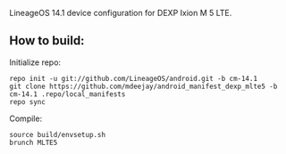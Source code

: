 LineageOS 14.1 device configuration for DEXP Ixion M 5 LTE.


How to build:
-------------

Initialize repo:

    repo init -u git://github.com/LineageOS/android.git -b cm-14.1
    git clone https://github.com/mdeejay/android_manifest_dexp_mlte5 -b cm-14.1 .repo/local_manifests
    repo sync

Compile:

    source build/envsetup.sh
    brunch MLTE5
